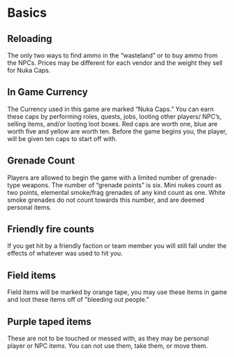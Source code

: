 
# Basics

## Reloading    
The only two ways to find ammo in the “wasteland” or to buy ammo
from the NPCs. Prices may be different for each vendor and the
weight they sell for Nuka Caps.   
## In Game Currency
The Currency used in this game are marked “Nuka Caps.” You can
earn these caps by performing roles, quests, jobs, looting other
players/ NPC’s, selling items, and/or looting loot boxes. Red caps
are worth one, blue are worth five and yellow are worth ten.
Before the game begins you, the player, will be given ten caps to
start off with.
## Grenade Count
Players are allowed to begin the game with a limited number of
grenade-type weapons. The number of “grenade points” is six. Mini
nukes count as two points, elemental smoke/frag grenades of any
kind count as one. White smoke grenades do not count towards this
number, and are deemed personal items.
## Friendly fire counts
If you get hit by a friendly faction or team member you will still
fall under the effects of whatever was used to hit you.
## Field items
Field items will be marked by orange tape, you may use these items
in game and loot these items off of "bleeding out people.”
## Purple taped items
These are not to be touched or messed with, as they may be
personal player or NPC items. You can not use them, take them, or
move them.
